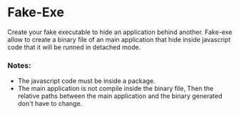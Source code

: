 # Fake-Exe

Create your fake executable to hide an application behind another.
Fake-exe allow to create a binary file of an main application that hide inside javascript code that it will be runned in detached mode.

### Notes:
- The javascript code must be inside a package.
- The main application is not compile inside the binary file, Then the relative paths between the main application and the binary generated don't have to change.

